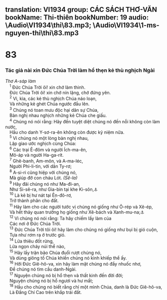 translation: VI1934
group: CÁC SÁCH THƠ-VĂN
bookName: Thi-thiên 
bookNumber: 19
audio: \Audio\VI1934\thi\83.mp3; \Audio\VI1934\1-ms-nguyen-thi\thi\83.mp3
-------

<div class="title"><h1>83</h1><h3>Tác giả nài xin Đức Chúa Trời làm hổ thẹn kẻ thù nghịch Ngài</h3><i>Thơ A-sáp làm</i></div>
<span class="verse thi_83_1"> <sup>1</sup> Đức Chúa Trời ôi! xin chớ làm thinh. <br/> Đức Chúa Trời ôi! xin chớ nín lặng, chớ đứng yên. <br/></span>
<span class="verse thi_83_2"> <sup>2</sup> Vì, kìa, các kẻ thù nghịch Chúa náo loạn, <br/> Và những kẻ ghét Chúa ngước đầu lên. <br/></span>
<span class="verse thi_83_3"> <sup>3</sup> Chúng nó toan mưu độc hại dân sự Chúa, <br/> Bàn nghị nhau nghịch những kẻ Chúa che giấu. <br/></span>
<span class="verse thi_83_4"> <sup>4</sup> Chúng nó nói rằng: Hãy đến tuyệt diệt chúng nó đến nỗi không còn làm nước, <br/> Hầu cho danh Y-sơ-ra-ên không còn được kỷ niệm nữa. <br/></span>
<span class="verse thi_83_5"> <sup>5</sup> Vì chúng nó một lòng bàn nghị nhau, <br/> Lập giao ước nghịch cùng Chúa: <br/></span>
<span class="verse thi_83_6"> <sup>6</sup> Các trại Ê-đôm và người Ích-ma-ên, <br/> Mô-áp và người Ha-ga-rít. <br/></span>
<span class="verse thi_83_7"> <sup>7</sup> Ghê-banh, Am-môn, và A-ma-léc, <br/> Người Phi-li-tin, với dân Ty-rơ; <br/></span>
<span class="verse thi_83_8"> <sup>8</sup> A-si-ri cũng hiệp với chúng nó, <br/> Mà giúp đỡ con cháu Lót. <em>(Sê-la)</em><br/></span>
<span class="verse thi_83_9"> <sup>9</sup> Hãy đãi chúng nó như Ma-đi-an, <br/> Như Si-sê-ra, như Gia-bin tại khe Ki-sôn,<a data-toggle="tooltip" data-placement="bottom" title="Cac 4:6-22; 7:1-23">⚓</a><br/></span>
<span class="verse thi_83_10"> <sup>10</sup> Là kẻ bị hư nát tại Ên-đô-rơ, <br/> Trở thành phân cho đất. <br/></span>
<span class="verse thi_83_11"> <sup>11</sup> Hãy làm cho các người tước vị chúng nó giống như Ô-rép và Xê-ép, <br/> Và hết thảy quan trưởng họ giống như Xê-bách và Xanh-mu-na;<a data-toggle="tooltip" data-placement="bottom" title="Cac 7:25; 8:12,21">⚓</a><br/></span>
<span class="verse thi_83_12"> <sup>12</sup> Vì chúng nó nói rằng: Ta hãy chiếm lấy làm của <br/> Các nơi ở Đức Chúa Trời. <br/></span>
<span class="verse thi_83_13"> <sup>13</sup> Đức Chúa Trời tôi ôi! hãy làm cho chúng nó giống như bụi bị gió cuộn, <br/> Tựa như rơm rạ ở trước gió. <br/></span>
<span class="verse thi_83_14"> <sup>14</sup> Lửa thiêu đốt rừng, <br/> Lửa ngọn cháy núi thể nào, <br/></span>
<span class="verse thi_83_15"> <sup>15</sup> Hãy lấy trận bão Chúa đuổi rượt chúng nó, <br/> Và dùng giông tố Chúa khiến chúng nó kinh khiếp thể ấy. <br/></span>
<span class="verse thi_83_16"> <sup>16</sup> Hỡi Đức Giê-hô-va, xin hãy làm mặt chúng nó đầy nhuốc nhơ, <br/> Để chúng nó tìm cầu danh-Ngài. <br/></span>
<span class="verse thi_83_17"> <sup>17</sup> Nguyện chúng nó bị hổ thẹn và thất kinh đến đời đời; <br/> Nguyện chúng nó bị hổ ngươi và hư mất; <br/></span>
<span class="verse thi_83_18"> <sup>18</sup> Hầu cho chúng nó biết rằng chỉ một mình Chúa, danh là Đức Giê-hô-va, <br/> Là Đấng Chí Cao trên khắp trái đất. <br/></span>
